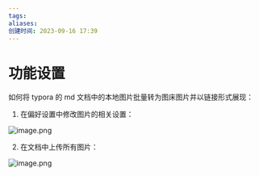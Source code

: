 ```yaml
---
tags: 
aliases: 
创建时间: 2023-09-16 17:39
---
```

# 功能设置

如何将 typora 的 md 文档中的本地图片批量转为图床图片并以链接形式展现：

1. 在偏好设置中修改图片的相关设置：

![image.png](https://zbn-picture-1319009493.cos.ap-guangzhou.myqcloud.com/public-pic/202309161746010.png)


2. 在文档中上传所有图片：

![image.png](https://zbn-picture-1319009493.cos.ap-guangzhou.myqcloud.com/public-pic/202309161747877.png)

